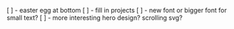 [ ] - easter egg at bottom
[ ] - fill in projects
[ ] - new font or bigger font for small text?
[ ] - more interesting hero design? scrolling svg?
